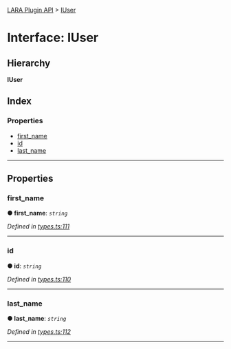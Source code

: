 [LARA Plugin API](../README.md) > [IUser](../interfaces/iuser.md)

# Interface: IUser

## Hierarchy

**IUser**

## Index

### Properties

* [first_name](iuser.md#first_name)
* [id](iuser.md#id)
* [last_name](iuser.md#last_name)

---

## Properties

<a id="first_name"></a>

###  first_name

**● first_name**: *`string`*

*Defined in [types.ts:111](https://github.com/concord-consortium/lara/blob/b01ee383/lara-typescript/src/plugin-api/types.ts#L111)*

___
<a id="id"></a>

###  id

**● id**: *`string`*

*Defined in [types.ts:110](https://github.com/concord-consortium/lara/blob/b01ee383/lara-typescript/src/plugin-api/types.ts#L110)*

___
<a id="last_name"></a>

###  last_name

**● last_name**: *`string`*

*Defined in [types.ts:112](https://github.com/concord-consortium/lara/blob/b01ee383/lara-typescript/src/plugin-api/types.ts#L112)*

___

